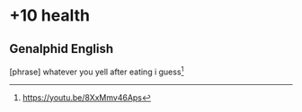 # +10 health
## Genalphid English

[phrase] whatever you yell after eating i guess[^1]

[^1]: <https://youtu.be/8XxMmv46Aps>